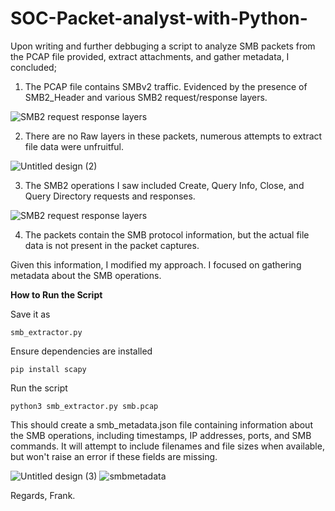 # SOC-Packet-analyst-with-Python-

Upon writing and further debbuging a script to analyze SMB packets from the PCAP file provided, extract attachments, and gather metadata, I concluded;

1. The PCAP file contains SMBv2 traffic. Evidenced by the presence of SMB2_Header and various SMB2 request/response layers.

![SMB2 request response layers](https://github.com/FrankArisah/SOC-Packet-analyst-with-Python-/assets/50199693/ddd2b381-c086-4f33-b74b-a1d906db8828)


2. There are no Raw layers in these packets, numerous attempts to extract file data were unfruitful.

![Untitled design (2)](https://github.com/FrankArisah/SOC-Packet-analyst-with-Python-/assets/50199693/cdbd3a19-2d42-4eab-8273-b41db1d6b7f0)

3. The SMB2 operations I saw included Create, Query Info, Close, and Query Directory requests and responses.

![SMB2 request response layers](https://github.com/FrankArisah/SOC-Packet-analyst-with-Python-/assets/50199693/ddd2b381-c086-4f33-b74b-a1d906db8828)
   
4. The packets contain the SMB protocol information, but the actual file data is not present in the packet captures.


Given this information, I modified my approach. I focused on gathering metadata about the SMB operations. 

__How to Run the Script__

Save it as 

```smb_extractor.py```

Ensure dependencies are installed

```pip install scapy```

Run the script

 ```python3 smb_extractor.py smb.pcap```

This should create a smb_metadata.json file containing information about the SMB operations, including timestamps, IP addresses, ports, and SMB commands. It will attempt to include filenames and file sizes when available, but won't raise an error if these fields are missing.

![Untitled design (3)](https://github.com/FrankArisah/SOC-Packet-analyst-with-Python-/assets/50199693/24c6d73f-6829-4da7-92b2-d8a7b564b10a)
![smbmetadata](https://github.com/FrankArisah/SOC-Packet-analyst-with-Python-/assets/50199693/06f9d00b-d803-4fe0-a952-0dae86d2d2b2)

Regards, 
Frank. 



